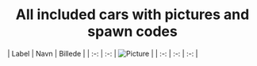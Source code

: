 <center><h1>All included cars with pictures and spawn codes</h1></center>

| Label | Navn  | Billede |
| :-: | :-: | ![Picture](https://cdn.discordapp.com/attachments/1053093062710149120/1060329798750183487/image.png) |
| :-: | :-: | :-: |

